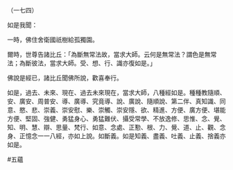 （一七四）

如是我聞：

一時，佛住舍衛國祇樹給孤獨園。

爾時，世尊告諸比丘：「為斷無常法故，當求大師。云何是無常法？謂色是無常法；為斷彼法，當求大師。受、想、行、識亦復如是。」

佛說是經已，諸比丘聞佛所說，歡喜奉行。

如是，過去、未來、現在、過去未來現在，當求大師，八種經如是。種種教隨順、安、廣安、周普安、導、廣導、究竟導、說、廣說、隨順說、第二伴、真知識、同意、愍、悲、崇義、崇安慰、樂、崇觸、崇安隱、欲、精進、方便、廣方便、堪能方便、堅固、強健、勇猛身心、勇猛難伏、攝受常學、不放逸修、思惟、念、覺、知、明、慧、辯、思量、梵行、如意、念處、正懃、根、力、覺、道、止、觀、念身、正憶念一一八經，亦如上說。如斷義。如是知義、盡義、吐義、止義、捨義亦如是。



#五蘊
